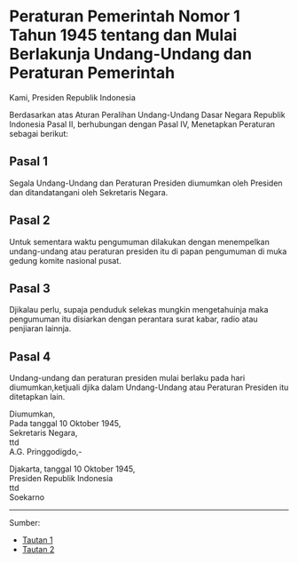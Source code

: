 # Peraturan Pemerintah Nomor 1 Tahun 1945 tentang dan Mulai Berlakunja Undang-Undang dan Peraturan Pemerintah

Kami, Presiden Republik Indonesia

Berdasarkan atas Aturan Peralihan Undang-Undang Dasar Negara Republik Indonesia Pasal II, berhubungan dengan Pasal IV, Menetapkan Peraturan sebagai berikut:

## Pasal 1

Segala Undang-Undang dan Peraturan Presiden diumumkan oleh Presiden dan ditandatangani oleh Sekretaris Negara.

## Pasal 2

Untuk sementara waktu pengumuman dilakukan dengan menempelkan undang-undang atau peraturan presiden itu di papan pengumuman di muka gedung komite nasional pusat.

## Pasal 3

Djikalau perlu, supaja penduduk selekas mungkin mengetahuinja maka pengumuman itu disiarkan dengan perantara surat kabar, radio atau penjiaran lainnja.

## Pasal 4

Undang-undang dan peraturan presiden mulai berlaku pada hari diumumkan,ketjuali djika dalam Undang-Undang atau Peraturan Presiden itu ditetapkan lain.

Diumumkan, </br>
Pada tanggal 10 Oktober 1945, </br>
Sekretaris Negara, </br>
ttd </br>
A.G. Pringgodigdo,-

Djakarta, tanggal 10 Oktober 1945, </br>
Presiden Republik Indonesia </br>
ttd </br>
Soekarno

---

Sumber:
* [Tautan 1](https://peraturan.go.id/peraturan/view.html?id=11e44c4e293fbfe0945c313231323131)
* [Tautan 2](https://peraturan.go.id/common/dokumen/ln/1945/pp1-1945.pdf)
